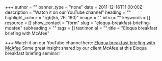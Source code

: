+++
author = ""
banner_type = "none"
date = 2011-12-16T11:00:00Z
description = "Watch it on our YouTube channel"
heading = ""
highlight_colour = "rgb(55, 26, 190)"
image = ""
intro = ""
keywords = []
resource = []
show_contact = "form"
slug = "eloqua-breakfast-briefing-mcafee"
subheading = ""
tags = []
testimonial = ""
title = "Eloqua breakfast briefing with McAfee"

+++
Watch it on our YouTube channel here: [Eloqua breakfast briefing with McAfee](http://www.youtube.com/watch?v=LRO_FS3T4vY&context=C37978c7ADOEgsToPDskJv7Xh5Lpr54yjuZyckzg_j) Some great insight shared by our client McAfee at this Eloqua breakfast briefing seminar!